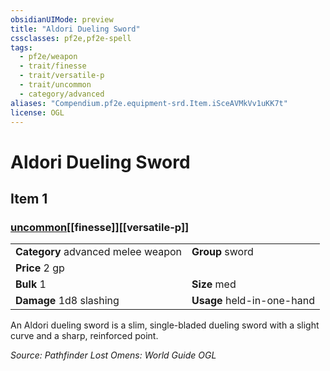 ```yaml
---
obsidianUIMode: preview
title: "Aldori Dueling Sword"
cssclasses: pf2e,pf2e-spell
tags:
  - pf2e/weapon
  - trait/finesse
  - trait/versatile-p
  - trait/uncommon
  - category/advanced
aliases: "Compendium.pf2e.equipment-srd.Item.iSceAVMkVv1uKK7t"
license: OGL
---
```

# Aldori Dueling Sword
## Item 1
### [uncommon](uncommon "Uncommon Rarity Trait")[[finesse]][[versatile-p]]

|  |  |
| -- | -- |
| **Category** advanced melee weapon | **Group** sword |
| **Price** 2 gp |  |
| **Bulk** 1 | **Size** med |
| **Damage** 1d8 slashing  | **Usage** held-in-one-hand |



An Aldori dueling sword is a slim, single-bladed dueling sword with a slight curve and a sharp, reinforced point.

*Source: Pathfinder Lost Omens: World Guide*
*OGL*